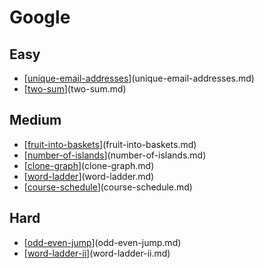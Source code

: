 # Google

## Easy
* [[unique-email-addresses]](unique-email-addresses.md)
* [[two-sum]](two-sum.md)


## Medium
* [[fruit-into-baskets]](fruit-into-baskets.md)
* [[number-of-islands]](number-of-islands.md)
* [[clone-graph]](clone-graph.md)
* [[word-ladder]](word-ladder.md)
* [[course-schedule]](course-schedule.md)


## Hard
* [[odd-even-jump]](odd-even-jump.md)
* [[word-ladder-ii]](word-ladder-ii.md)


[//begin]: # "Autogenerated link references for markdown compatibility"
[unique-email-addresses]: unique-email-addresses "unique-email-addresses"
[two-sum]: two-sum "two-sum"
[fruit-into-baskets]: fruit-into-baskets "fruit-into-baskets"
[number-of-islands]: number-of-islands "number-of-islands"
[clone-graph]: clone-graph "clone-graph"
[word-ladder]: word-ladder "word-ladder"
[course-schedule]: course-schedule "course-schedule"
[odd-even-jump]: odd-even-jump "odd-even-jump"
[word-ladder-ii]: word-ladder-ii "word-ladder-ii"
[//end]: # "Autogenerated link references"